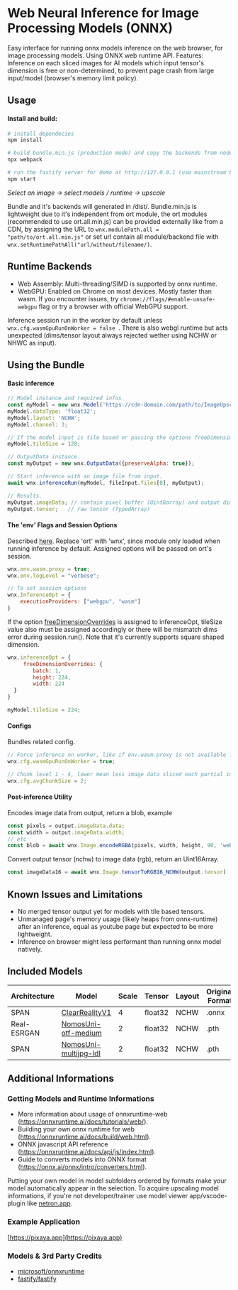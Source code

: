 # Web Neural Inference for Image Processing Models (ONNX)

Easy interface for running onnx models inference on the web browser, for image processing models. Using ONNX web runtime API.
Features: Inference on each sliced images for AI models which input tensor's dimension is free or non-determined, to prevent page crash from large input/model (browser's memory limit policy).

## Usage

#### Install and build:

```bash
# install dependecies
npm install

# build bundle.min.js (production mode) and copy the backends from node_module
npx webpack

# run the fastify server for demo at http://127.0.0.1 (use mainstream browsers for webgpu support)
npm start
``` 
_Select an image -> select models / runtime -> upscale_

Bundle and it's backends will generated in /dist/. Bundle.min.js is lightweight due to it's independent from ort module, the ort modules (recommended to use ort.all.min.js) can be provided externally like from a CDN, by assigning the URL to `wnx.modulePath.all = "path/to/ort.all.min.js"` or set url contain all module/backend file with `wnx.setRuntimePathAll("url/without/filename/)`.

## Runtime Backends

- Web Assembly: Multi-threading/SIMD is supported by onnx runtime.
- WebGPU: Enabled on Chrome on most devices. Mostly faster than wasm. If you encounter issues, try `chrome://flags/#enable-unsafe-webgpu` flag or try a browser with official WebGPU support.

Inference session run in the worker by default unless ```wnx.cfg.wasmGpuRunOnWorker = false ```.
There is also webgl runtime but acts unexpected (dims/tensor layout always rejected wether using NCHW or NHWC as input).

## Using the Bundle

#### Basic inference

```javascript
// Model instance and required infos.
const myModel = new wnx.Model('https://cdn-domain.com/path/to/ImageUpscaling-2x.onnx');
myModel.dataType: 'float32';
myModel.layout: 'NCHW';
myModel.channel: 3;

// If the model input is tile based or passing the options freeDimensionOverrides, assigning tileSize is required.
myModel.tileSize = 128;

// OutputData instance.
const myOutput = new wnx.OutputData({preserveAlpha: true});

// Start inference with an image file from input.
await wnx.inferenceRun(myModel, fileInput.files[0], myOutput);

// Results.
myOutput.imageData; // contain pixel buffer (Uint8array) and output dimensions
myOutput.tensor;   // raw tensor (TypedArray)
```

#### The 'env' Flags and Session Options

Described [here](https://onnxruntime.ai/docs/tutorials/web/env-flags-and-session-options.html#the-env-flags-and-session-options). Replace 'ort' with 'wnx', since module only loaded when running inference by default. Assigned options will be passed on ort's session.
```javascript 
wnx.env.wasm.proxy = true;
wnx.env.logLevel = "verbose";

// To set session options
wnx.InferenceOpt = {
    executionProviders: ["webgpu", "wasm"]
}
```

If the option [freeDimensionOverrides](https://onnxruntime.ai/docs/tutorials/web/env-flags-and-session-options.html#freedimensionoverrides) is assigned to inferenceOpt, tileSize value also must be assigned accordingly or there will be mismatch dims error during session.run(). Note that it's currently supports square shaped dimension.
```javascript
wnx.inferenceOpt = {
     freeDimensionOverrides: {
        batch: 1,
        height: 224,
        width: 224
  }
}

myModel.tileSize = 224;
```

#### Configs

Bundles related config.
```javascript
// Force inference on worker, like if env.wasm.proxy is not available from CORS issue
wnx.cfg.wasmGpuRunOnWorker = true;

// Chunk level 1 - 4, lower mean less image data sliced each partial inference on an image
wnx.cfg.avgChunkSize = 2;
```

#### Post-inference Utility
Encodes image data from output, return a blob, example
```javascript
const pixels = output.imageData.data;
const width = output.imageData.width;
// etc
const blob = await wnx.Image.encodeRGBA(pixels, width, height, 90, 'webp')
```
Convert output tensor (nchw) to image data (rgb), return an Uint16Array.
```javascript
const imageData16 = await wnx.Image.tensorToRGB16_NCHW(output.tensor)
```

## Known Issues and Limitations 
- No merged tensor output yet for models with tile based tensors.
- Unmanaged page's memory usage (likely heaps from onnx-runtime) after an inference, equal as youtube page but expected to be more lightweight.
- Inference on browser might less performant than running onnx model natively.

## Included Models

| Architecture| Model| Scale | Tensor   | Layout  | Original Format |
| ----------- | ---------------------- | ----- | -------- | ------- | --------------- |
| SPAN        | [ClearRealityV1](https://openmodeldb.info/models/4x-ClearRealityV1)| 4     | float32  | NCHW    | .onnx  |
| Real-ESRGAN | [NomosUni-otf-medium](https://openmodeldb.info/models/2x-NomosUni-compact-otf-medium)    | 2     | float32  | NCHW    | .pth   |
| SPAN        | [NomosUni-multijpg-ldl](https://openmodeldb.info/models/2x-NomosUni-span-multijpg-ldl)  | 2     | float32  | NCHW    | .pth   |


## Additional Informations


### Getting Models and Runtime Informations
- More information about usage of onnxruntime-web (https://onnxruntime.ai/docs/tutorials/web/).
- Building your own onnx runtime for web (https://onnxruntime.ai/docs/build/web.html).
- ONNX javascript API reference (https://onnxruntime.ai/docs/api/js/index.html).
- Guide to converts models into ONNX format (https://onnx.ai/onnx/intro/converters.html).

Putting your own model in model subfolders ordered by formats make your model automatically appear in the selection. To acquire upscaling model informations, if you're not developer/trainer use model viewer app/vscode-plugin like [netron.app](https://netron.app).
 
### Example Application
[https://pixaya.app](https://pixaya.app)

### Models & 3rd Party Credits
- [microsoft/onnxruntime](https://github.com/microsoft/onnxruntime)
- [fastify/fastify](https://github.com/fastify/fastify)